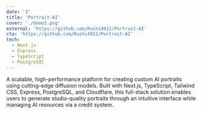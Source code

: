 ```yaml
---
date: '3'
title: 'Portrait-AI'
cover: './demo2.png'
external: 'https://github.com/Rushi4912/Portrait-AI'
cta: 'https://github.com/Rushi4912/Portrait-AI'
tech:
  - Next.js
  - Express
  - TypeScript
  - PostgreSQl
---
```


A scalable, high-performance platform for creating custom AI portraits using cutting-edge diffusion models. Built with Next.js, TypeScript, Tailwind CSS, Express, PostgreSQL, and Cloudflare, this full-stack solution enables users to generate studio-quality portraits through an intuitive interface while managing AI resources via a credit system.
